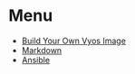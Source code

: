 # Menu

  * [Build Your Own Vyos Image](vyos_build.md)
  * [Markdown](markdown.md)
  * [Ansible](ansible.md)
